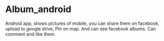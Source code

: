 Album_android
=============

Android app, shows pictures of mobile, you can share them on facebook, upload to google drive, Pin on map. And can see facebook albums. Can comment and like them.
